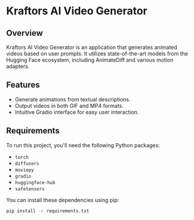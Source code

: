 # Kraftors AI Video Generator

## Overview
Kraftors AI Video Generator is an application that generates animated videos based on user prompts. It utilizes state-of-the-art models from the Hugging Face ecosystem, including AnimateDiff and various motion adapters.

## Features
- Generate animations from textual descriptions.
- Output videos in both GIF and MP4 formats.
- Intuitive Gradio interface for easy user interaction.

## Requirements
To run this project, you'll need the following Python packages:

- `torch`
- `diffusers`
- `moviepy`
- `gradio`
- `huggingface-hub`
- `safetensors`

You can install these dependencies using pip:

```bash
pip install -r requirements.txt
